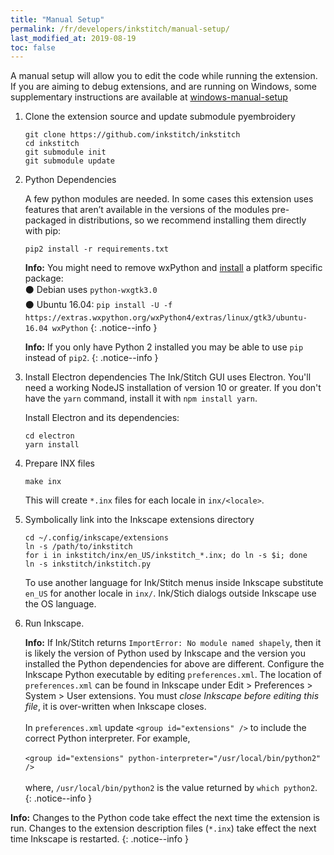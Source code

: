 ```yaml
---
title: "Manual Setup"
permalink: /fr/developers/inkstitch/manual-setup/
last_modified_at: 2019-08-19
toc: false
---
```

A manual setup will allow you to edit the code while running the extension. If you are aiming to debug extensions, and are running on Windows,
some supplementary instructions are available at [windows-manual-setup](/developers/inkstitch/windows-manual-setup/)

1. Clone the extension source and update submodule pyembroidery

   ```
   git clone https://github.com/inkstitch/inkstitch
   cd inkstitch
   git submodule init
   git submodule update
   ```
2. Python Dependencies

    A few python modules are needed. In some cases this extension uses features that aren’t available in the versions of the modules pre-packaged in distributions, so we recommend installing them directly with pip:
    ```
    pip2 install -r requirements.txt
    ```

    **Info:** You might need to remove wxPython and [install](https://wiki.wxpython.org/How%20to%20install%20wxPython) a platform specific package:<br />
       ⚫ Debian uses `python-wxgtk3.0`<br />
       ⚫ Ubuntu 16.04: `pip install -U -f https://extras.wxpython.org/wxPython4/extras/linux/gtk3/ubuntu-16.04 wxPython`
    {: .notice--info }

    **Info:** If you only have Python 2 installed you may be able to use `pip` instead of `pip2`.
    {: .notice--info }

3. Install Electron dependencies
    The Ink/Stitch GUI uses Electron.  You'll need a working NodeJS installation of version 10 or greater.  If you don't have the `yarn` command, install it with `npm install yarn`.

    Install Electron and its dependencies:

    ```
    cd electron
    yarn install
    ```

4. Prepare INX files

    ```
    make inx
    ```

    This will create `*.inx` files for each locale in `inx/<locale>`.

5. Symbolically link into the Inkscape extensions directory

    ```
    cd ~/.config/inkscape/extensions
    ln -s /path/to/inkstitch
    for i in inkstitch/inx/en_US/inkstitch_*.inx; do ln -s $i; done
    ln -s inkstitch/inkstitch.py
    ```

    To use another language for Ink/Stitch menus inside Inkscape substitute `en_US` for another locale in `inx/`. Ink/Stich dialogs outside Inkscape use the OS language.

6. Run Inkscape.

    **Info:** If Ink/Stitch returns `ImportError: No module named shapely`, then it is likely the version of Python used by Inkscape and the version you installed the Python dependencies for above are different. Configure the Inkscape Python executable by editing `preferences.xml`. The location of `preferences.xml` can be found in Inkscape under Edit > Preferences > System > User extensions. You must *close Inkscape before editing this file*, it is over-written when Inkscape closes.<br/><br/>
    In `preferences.xml` update `<group id="extensions" />` to include the correct Python interpreter. For example,<br/><br/>
    `<group id="extensions" python-interpreter="/usr/local/bin/python2" />`<br/><br/>
    where, `/usr/local/bin/python2` is the value returned by `which python2`.
    {: .notice--info }


**Info:** Changes to the Python code take effect the next time the extension is run. Changes to the extension description files (`*.inx`) take effect the next time Inkscape is restarted.
{: .notice--info }
